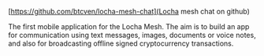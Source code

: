 [https://github.com/btcven/locha-mesh-chat](Locha mesh chat on github)

The first mobile application for the Locha Mesh. The aim is to build an app for communication using text messages, images, documents or voice notes, and also for broadcasting offline signed cryptocurrency transactions.
